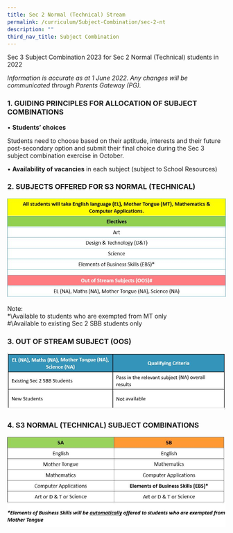 ```yaml
---
title: Sec 2 Normal (Technical) Stream
permalink: /curriculum/Subject-Combination/sec-2-nt
description: ""
third_nav_title: Subject Combination
---
```

Sec 3 Subject Combination 2023 for Sec 2 Normal (Technical) students in 2022

_Information is accurate as at 1 June 2022. Any changes will be communicated through Parents Gateway (PG)._

### 1\. GUIDING PRINCIPLES FOR ALLOCATION OF SUBJECT COMBINATIONS
  

• **Students’ choices** 

Students need to choose based on their aptitude, interests and their future post-secondary option and submit their final choice during the Sec 3 subject combination exercise in October.

• **Availability of vacancies** in each subject (subject to School Resources) 


### 2\. SUBJECTS OFFERED FOR S3 NORMAL (TECHNICAL)

![](/images/NTNo2_new.jpeg)

Note:   
*\Available to students who are exempted from MT only    
#\Available to existing Sec 2 SBB students only

### 3\. OUT OF STREAM SUBJECT (OOS)

![](/images/NT2.jpeg)

### 4\. S3 NORMAL (TECHNICAL) SUBJECT COMBINATIONS

![](/images/NTNo4_new.jpeg)